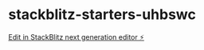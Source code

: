 # stackblitz-starters-uhbswc

[Edit in StackBlitz next generation editor ⚡️](https://stackblitz.com/~/github.com/officialGoldHatz/stackblitz-starters-uhbswc)